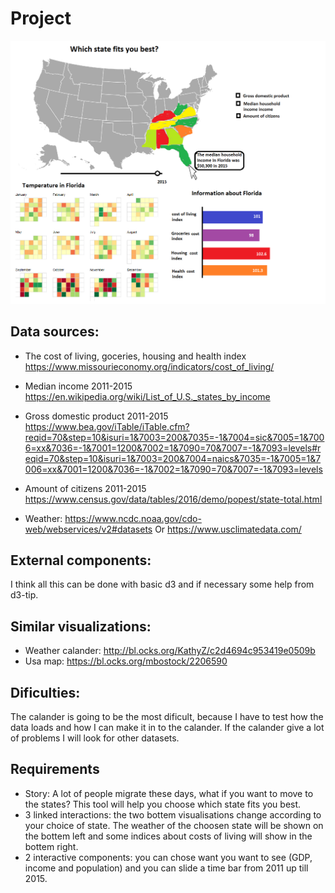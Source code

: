 # Project

![](doc/image.png)

## Data sources:
* The cost of living, goceries, housing and health index
https://www.missourieconomy.org/indicators/cost_of_living/

* Median income 2011-2015
https://en.wikipedia.org/wiki/List_of_U.S._states_by_income

* Gross domestic product 2011-2015
https://www.bea.gov/iTable/iTable.cfm?reqid=70&step=10&isuri=1&7003=200&7035=-1&7004=sic&7005=1&7006=xx&7036=-1&7001=1200&7002=1&7090=70&7007=-1&7093=levels#reqid=70&step=10&isuri=1&7003=200&7004=naics&7035=-1&7005=1&7006=xx&7001=1200&7036=-1&7002=1&7090=70&7007=-1&7093=levels

* Amount of citizens 2011-2015
https://www.census.gov/data/tables/2016/demo/popest/state-total.html

* Weather: https://www.ncdc.noaa.gov/cdo-web/webservices/v2#datasets
Or https://www.usclimatedata.com/ 

## External components:
I think all this can be done with basic d3 and if necessary some help from d3-tip.

## Similar visualizations:
* Weather calander: http://bl.ocks.org/KathyZ/c2d4694c953419e0509b
* Usa map:  https://bl.ocks.org/mbostock/2206590 

## Dificulties:
The calander is going to be the most dificult, because I have to test how the data loads and how I can make it in to the calander. If the calander give a lot of problems I will look for other datasets.

## Requirements
* Story: A lot of people migrate these days, what if you want to move to the states? This tool will help you choose which state fits you best.
* 3 linked interactions: the two bottem visualisations change according to your choice of state. The weather of the choosen state will be shown on the bottem left and some indices about costs of living will show in the bottem right. 
* 2 interactive components: you can chose want you want to see (GDP, income and population) and you can slide a time bar from 2011 up till 2015.
